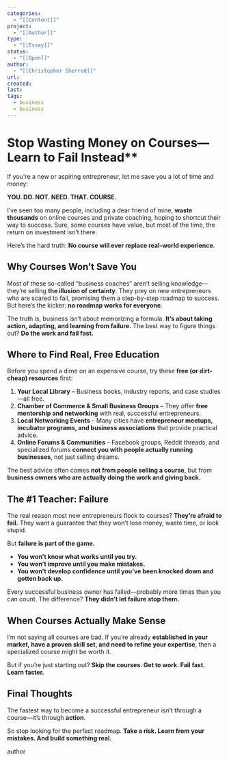 ```yaml
---
categories:
  - "[[Content]]"
project:
  - "[[Author]]"
type:
  - "[[Essay]]"
status:
  - "[[Open]]"
author:
  - "[[Christopher Sherrod]]"
url: 
created:
last:
tags:
  - business
  - business
---
```

# Stop Wasting Money on Courses—Learn to Fail Instead**  

If you're a new or aspiring entrepreneur, let me save you a lot of time and money:  

**YOU. DO. NOT. NEED. THAT. COURSE.**  

I’ve seen too many people, including a dear friend of mine, **waste thousands** on online courses and private coaching, hoping to shortcut their way to success. Sure, some courses have value, but most of the time, the return on investment isn’t there.  

Here’s the hard truth: **No course will ever replace real-world experience.**  

## **Why Courses Won’t Save You**  

Most of these so-called “business coaches” aren’t selling knowledge—they’re selling **the illusion of certainty**. They prey on new entrepreneurs who are scared to fail, promising them a step-by-step roadmap to success. But here’s the kicker: **no roadmap works for everyone**.  

The truth is, business isn’t about memorizing a formula. **It’s about taking action, adapting, and learning from failure.** The best way to figure things out? **Do the work and fail fast.**  

## **Where to Find Real, Free Education**  

Before you spend a dime on an expensive course, try these **free (or dirt-cheap) resources** first:  

1. **Your Local Library** – Business books, industry reports, and case studies—all free.  
2. **Chamber of Commerce & Small Business Groups** – They offer **free mentorship and networking** with real, successful entrepreneurs.  
3. **Local Networking Events** – Many cities have **entrepreneur meetups, incubator programs, and business associations** that provide practical advice.  
4. **Online Forums & Communities** – Facebook groups, Reddit threads, and specialized forums **connect you with people actually running businesses**, not just selling dreams.  

The best advice often comes **not from people selling a course**, but from **business owners who are actually doing the work and giving back.**  

## **The #1 Teacher: Failure**  

The real reason most new entrepreneurs flock to courses? **They’re afraid to fail.** They want a guarantee that they won’t lose money, waste time, or look stupid.  

But **failure is part of the game.**  

- **You won’t know what works until you try.**  
- **You won’t improve until you make mistakes.**  
- **You won’t develop confidence until you’ve been knocked down and gotten back up.**  

Every successful business owner has failed—probably more times than you can count. The difference? **They didn’t let failure stop them.**  

## **When Courses Actually Make Sense**  

I’m not saying all courses are bad. If you’re already **established in your market, have a proven skill set, and need to refine your expertise**, then a specialized course might be worth it.  

But if you’re just starting out? **Skip the courses. Get to work. Fail fast. Learn faster.**  

## **Final Thoughts**  

The fastest way to become a successful entrepreneur isn’t through a course—it’s through **action**.  

So stop looking for the perfect roadmap. **Take a risk. Learn from your mistakes. And build something real.**

author

